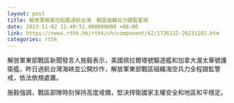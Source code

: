 ```yaml
---
layout: post
title: 解放軍稱美加船艦過航台海　戰區組織兵力跟監警戒
date: 2023-11-02 12:49:51.000000000 +08:00
link: https://news.rthk.hk/rthk/ch/component/k2/1726112-20231102.htm
categories: rthk
---
```


解放軍東部戰區新聞發言人施毅表示，美國佩拉爾塔號驅逐艦和加拿大渥太華號護衛艦，昨日過航台灣海峽並公開炒作，解放軍東部戰區組織海空兵力全程跟監警戒，依法依規處置。

施毅強調，戰區部隊時刻保持高度戒備，堅決捍衛國家主權安全和地區和平穩定。
